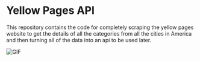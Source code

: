# Yellow Pages API

This repository contains the code for completely scraping the yellow pages website to get the details of all the categories from all the cities in America and 
then turning all of the data into an api to be used later.

![GIF](https://github.com/Hrushi11/Yellow-Pages-End-API/blob/main/assets/api-testing.gif?raw=true)
